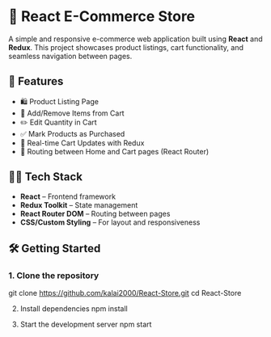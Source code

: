 # 🛒 React E-Commerce Store

A simple and responsive e-commerce web application built using **React** and **Redux**. This project showcases product listings, cart functionality, and seamless navigation between pages.

## 🚀 Features

- 🛍️ Product Listing Page  
- 🛒 Add/Remove Items from Cart  
- ✏️ Edit Quantity in Cart  
- ✅ Mark Products as Purchased  
- 🔁 Real-time Cart Updates with Redux  
- 📄 Routing between Home and Cart pages (React Router)

## 🧑‍💻 Tech Stack

- **React** – Frontend framework
- **Redux Toolkit** – State management
- **React Router DOM** – Routing between pages
- **CSS/Custom Styling** – For layout and responsiveness

## 🛠️ Getting Started

### 1. Clone the repository
git clone https://github.com/kalai2000/React-Store.git
cd React-Store

2. Install dependencies
npm install

3. Start the development server
   npm start

